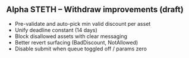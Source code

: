 ## Alpha STETH – Withdraw improvements (draft)

- Pre-validate and auto-pick min valid discount per asset
- Unify deadline constant (14 days)
- Block disallowed assets with clear messaging
- Better revert surfacing (BadDiscount, NotAllowed)
- Disable submit when queue toggled off / params zero

